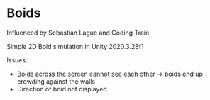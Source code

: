 # Boids
Influenced by Sebastian Lague and Coding Train

Simple 2D Boid simulation in Unity 2020.3.28f1

Issues:
  - Boids across the screen cannot see each other -> boids end up crowding against the walls
  - Direction of boid not displayed
